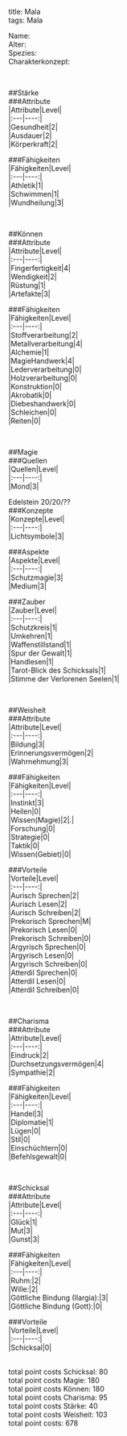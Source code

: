 title: Mala  
tags: Mala  


Name:  
Alter:  
Spezies:  
Charakterkonzept:  
  
&nbsp;  
  
##Stärke  
###Attribute  
|Attribute|Level|  
|:---|----:|  
|Gesundheit|2|  
|Ausdauer|2|  
|Körperkraft|2|  
  
###Fähigkeiten  
|Fähigkeiten|Level|  
|:---|----:|  
|Athletik|1|  
|Schwimmen|1|  
|Wundheilung|3|  
  
&nbsp;  
  
##Können  
###Attribute  
|Attribute|Level|  
|:---|----:|  
|Fingerfertigkeit|4|  
|Wendigkeit|2|  
|Rüstung|1|  
|Artefakte|3|  
  
###Fähigkeiten  
|Fähigkeiten|Level|  
|:---|----:|  
|Stoffverarbeitung|2|  
|Metallverarbeitung|4|  
|Alchemie|1|  
|MagieHandwerk|4|  
|Lederverarbeitung|0|  
|Holzverarbeitung|0|  
|Konstruktion|0|  
|Akrobatik|0|  
|Diebeshandwerk|0|  
|Schleichen|0|  
|Reiten|0|  
  
&nbsp;  
  
##Magie  
###Quellen  
|Quellen|Level|  
|:---|----:|  
|Mond|3|  
  
Edelstein 20/20/??  
###Konzepte  
|Konzepte|Level|  
|:---|----:|  
|Lichtsymbole|3|  
  
###Aspekte  
|Aspekte|Level|  
|:---|----:|  
|Schutzmagie|3|  
|Medium|3|  
  
###Zauber  
|Zauber|Level|  
|:---|----:|  
|Schutzkreis|1|  
|Umkehren|1|  
|Waffenstillstand|1|  
|Spur der Gewalt|1|  
|Handlesen|1|  
|Tarot-Blick des Schicksals|1|  
|Stimme der Verlorenen Seelen|1|  
  
&nbsp;  
  
##Weisheit  
###Attribute  
|Attribute|Level|  
|:---|----:|  
|Bildung|3|  
|Erinnerungsvermögen|2|  
|Wahrnehmung|3|  
  
###Fähigkeiten  
|Fähigkeiten|Level|  
|:---|----:|  
|Instinkt|3|  
|Heilen|0|  
|Wissen(Magie)|2|.|  
|Forschung|0|  
|Strategie|0|  
|Taktik|0|  
|Wissen(Gebiet)|0|  
  
###Vorteile  
|Vorteile|Level|  
|:---|----:|  
|Aurisch Sprechen|2|  
|Aurisch Lesen|2|  
|Aurisch Schreiben|2|  
|Prekorisch Sprechen|M|  
|Prekorisch Lesen|0|  
|Prekorisch Schreiben|0|  
|Argyrisch Sprechen|0|  
|Argyrisch Lesen|0|  
|Argyrisch Schreiben|0|  
|Atterdil Sprechen|0|  
|Atterdil Lesen|0|  
|Atterdil Schreiben|0|  
  
&nbsp;  
  
##Charisma  
###Attribute  
|Attribute|Level|  
|:---|----:|  
|Eindruck|2|  
|Durchsetzungsvermögen|4|  
|Sympathie|2|  
  
###Fähigkeiten  
|Fähigkeiten|Level|  
|:---|----:|  
|Handel|3|  
|Diplomatie|1|  
|Lügen|0|  
|Stil|0|  
|Einschüchtern|0|  
|Befehlsgewalt|0|  
  
&nbsp;  
  
##Schicksal  
###Attribute  
|Attribute|Level|  
|:---|----:|  
|Glück|1|  
|Mut|3|  
|Gunst|3|  
  
###Fähigkeiten  
|Fähigkeiten|Level|  
|:---|----:|  
|Ruhm:|2|  
|Wille:|2|  
|Göttliche Bindung (Ilargia):|3|  
|Göttliche Bindung (Gott):|0|  
  
###Vorteile  
|Vorteile|Level|  
|:---|----:|  
|Schicksal|0|  
  
&nbsp;  
total point costs Schicksal: 80  
total point costs Magie: 180  
total point costs Können: 180  
total point costs Charisma: 95  
total point costs Stärke: 40  
total point costs Weisheit: 103  
total point costs: 678  
